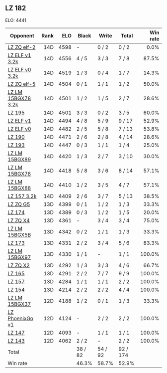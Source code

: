 ## LZ 182 ##

ELO: 4441

Opponent | Rank | ELO | Black | Write | Total | Win rate
---------|-----:|----:|-------|-------|-------|-------:
[LZ ZQ elf-2](LZ%20ZQ%20elf-2.md) | 14D | 4598 | - | 0 / 2 | 0 / 2 | 0.0%
[LZ ELF v1 3.2k](LZ%20ELF%20v1%203.2k.md) | 14D | 4556 | 4 / 5 | 3 / 3 | 7 / 8 | 87.5%
[LZ ELF v0 3.2k](LZ%20ELF%20v0%203.2k.md) | 14D | 4519 | 1 / 3 | 0 / 4 | 1 / 7 | 14.3%
[LZ ZQ elf-5](LZ%20ZQ%20elf-5.md) | 14D | 4504 | 0 / 1 | 1 / 1 | 1 / 2 | 50.0%
[LZ LM 15BGX78 3.2k](LZ%20LM%2015BGX78%203.2k.md) | 14D | 4501 | 1 / 2 | 1 / 5 | 2 / 7 | 28.6%
[LZ 195](LZ%20195.md) | 14D | 4501 | 3 / 3 | 0 / 2 | 3 / 5 | 60.0%
[LZ ELF v1](LZ%20ELF%20v1.md) | 14D | 4494 | 4 / 8 | 5 / 9 | 9 / 17 | 52.9%
[LZ ELF v0](LZ%20ELF%20v0.md) | 14D | 4482 | 2 / 5 | 5 / 8 | 7 / 13 | 53.8%
[LZ 190](LZ%20190.md) | 14D | 4471 | 2 / 6 | 2 / 8 | 4 / 14 | 28.6%
[LZ 193](LZ%20193.md) | 14D | 4447 | 0 / 3 | 1 / 1 | 1 / 4 | 25.0%
[LZ LM 15BGX89](LZ%20LM%2015BGX89.md) | 14D | 4420 | 1 / 3 | 2 / 7 | 3 / 10 | 30.0%
[LZ LM 15BGX78](LZ%20LM%2015BGX78.md) | 14D | 4418 | 5 / 8 | 3 / 6 | 8 / 14 | 57.1%
[LZ LM 15BGX88](LZ%20LM%2015BGX88.md) | 14D | 4410 | 1 / 2 | 3 / 5 | 4 / 7 | 57.1%
[LZ 157 3.2k](LZ%20157%203.2k.md) | 14D | 4409 | 2 / 6 | 3 / 7 | 5 / 13 | 38.5%
[LZ ZQ G5](LZ%20ZQ%20G5.md) | 13D | 4399 | 0 / 1 | 1 / 2 | 1 / 3 | 33.3%
[LZ 174](LZ%20174.md) | 13D | 4389 | 0 / 3 | 1 / 2 | 1 / 5 | 20.0%
[LZ ZQ X4](LZ%20ZQ%20X4.md) | 13D | 4361 | - | 3 / 4 | 3 / 4 | 75.0%
[LZ LM 15BGX5B](LZ%20LM%2015BGX5B.md) | 13D | 4342 | 0 / 2 | 1 / 1 | 1 / 3 | 33.3%
[LZ 173](LZ%20173.md) | 13D | 4331 | 2 / 2 | 3 / 4 | 5 / 6 | 83.3%
[LZ LM 15BGX97](LZ%20LM%2015BGX97.md) | 13D | 4330 | 1 / 1 | - | 1 / 1 | 100.0%
[LZ ZQ X2](LZ%20ZQ%20X2.md) | 13D | 4292 | 1 / 3 | 3 / 3 | 4 / 6 | 66.7%
[LZ 165](LZ%20165.md) | 13D | 4291 | 2 / 2 | 7 / 7 | 9 / 9 | 100.0%
[LZ 157](LZ%20157.md) | 13D | 4284 | 1 / 1 | 1 / 1 | 2 / 2 | 100.0%
[LZ 154](LZ%20154.md) | 13D | 4214 | 2 / 2 | 2 / 2 | 4 / 4 | 100.0%
[LZ LM 15BGX37](LZ%20LM%2015BGX37.md) | 12D | 4188 | 1 / 2 | 0 / 1 | 1 / 3 | 33.3%
[LZ PhoenixGo v1](LZ%20PhoenixGo%20v1.md) | 12D | 4124 | - | 2 / 2 | 2 / 2 | 100.0%
[LZ 147](LZ%20147.md) | 12D | 4093 | - | 1 / 1 | 1 / 1 | 100.0%
[LZ 143](LZ%20143.md) | 12D | 4062 | 2 / 2 | - | 2 / 2 | 100.0%
Total | | | 38 / 82 | 54 / 92 | 92 / 174 | 
Win rate| | | 46.3% | 58.7% | 52.9% | 
